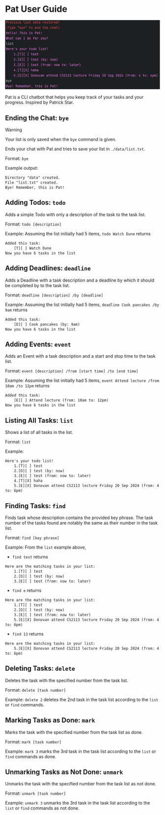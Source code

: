 # Pat User Guide

![Pat.png](Pat.png)

Pat is a CLI chatbot that helps you keep track of your tasks and your progress. Inspired by Patrick Star.

## Ending the Chat: `bye`

> [!Warning]
> Your list is only saved when the `bye` command is given. 

Ends your chat with Pat and tries to save your list in `./data/list.txt`.

Format: `bye`

Example output:

```
Directory "data" created.
File "list.txt" created.
Bye! Remember, this is Pat!
```

## Adding Todos: `todo`

Adds a simple Todo with only a description of the task to the task list.

Format: `todo [description]`

Example: Assuming the list initially had 5 items, `todo Watch Dune` returns

```
Added this task:
    [T][ ] Watch Dune
Now you have 6 tasks in the list
``` 

## Adding Deadlines: `deadline`

Adds a Deadline with a task description and a deadline by which it should be completed by to the task list.

Format: `deadline [description] /by [deadline]`

Example: Assuming the list initially had 5 items, `deadline Cook pancakes /by 9am` returns

```
Added this task:
    [D][ ] Cook pancakes (by: 9am)
Now you have 6 tasks in the list
```

## Adding Events: `event`

Adds an Event with a task description and a start and stop time to the task list.

Format: `event [description] /from [start time] /to [end time]`

Example: Assuming the list initially had 5 items, `event Attend lecture /from 10am /to 12pm` returns

```
Added this task:
    [E][ ] Attend lecture (from: 10am to: 12pm)
Now you have 6 tasks in the list
```

## Listing All Tasks: `list`

Shows a list of all tasks in the list.

Format: `list`

Example:

```
Here's your todo list!
    1.[T][ ] test
    2.[D][ ] test (by: now)
    3.[E][ ] test (from: now to: later)
    4.[T][X] haha
    5.[E][X] Donovan attend CS2113 lecture Friday 20 Sep 2024 (from: 4 to: 6pm)
```

## Finding Tasks: `find`

Finds task whose description contains the provided key phrase. The task number of the tasks found are notably the same as their number in the task list. 

Format: `find [key phrase]`

Example: From the `list` example above, 
- `find test` returns 
```
Here are the matching tasks in your list:
    1.[T][ ] test
    2.[D][ ] test (by: now)
    3.[E][ ] test (from: now to: later)
```
- `find e` returns
```
Here are the matching tasks in your list:
    1.[T][ ] test
    2.[D][ ] test (by: now)
    3.[E][ ] test (from: now to: later)
    5.[E][X] Donovan attend CS2113 lecture Friday 20 Sep 2024 (from: 4 to: 6pm)
```
- `find 13` returns
```
Here are the matching tasks in your list:
    5.[E][X] Donovan attend CS2113 lecture Friday 20 Sep 2024 (from: 4 to: 6pm)
```

## Deleting Tasks: `delete`

Deletes the task with the specified number from the task list.

Format: `delete [task number]`

Example: `delete 2` deletes the 2nd task in the task list according to the `list` or `find` commands.

## Marking Tasks as Done: `mark`

Marks the task with the specified number from the task list as done.

Format: `mark [task number]`

Example: `mark 3` marks the 3rd task in the task list according to the `list` or `find` commands as done.  

## Unmarking Tasks as Not Done: `unmark`

Unmarks the task with the specified number from the task list as not done.

Format: `unmark [task number]`

Example: `unmark 3` unmarks the 3rd task in the task list according to the `list` or `find` commands as not done.  
